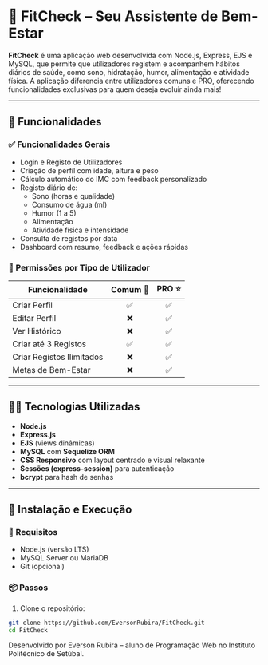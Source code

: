 # 💪 FitCheck – Seu Assistente de Bem-Estar

**FitCheck** é uma aplicação web desenvolvida com Node.js, Express, EJS e MySQL, que permite que utilizadores registem e acompanhem hábitos diários de saúde, como sono, hidratação, humor, alimentação e atividade física. A aplicação diferencia entre utilizadores comuns e PRO, oferecendo funcionalidades exclusivas para quem deseja evoluir ainda mais!

---

## 🧭 Funcionalidades

### ✅ Funcionalidades Gerais
- Login e Registo de Utilizadores
- Criação de perfil com idade, altura e peso
- Cálculo automático do IMC com feedback personalizado
- Registo diário de:
  - Sono (horas e qualidade)
  - Consumo de água (ml)
  - Humor (1 a 5)
  - Alimentação
  - Atividade física e intensidade
- Consulta de registos por data
- Dashboard com resumo, feedback e ações rápidas

### 🔐 Permissões por Tipo de Utilizador

| Funcionalidade        | Comum 👤 | PRO ⭐ |
|-----------------------|:--------:|:------:|
| Criar Perfil          | ✅       | ✅     |
| Editar Perfil         | ❌       | ✅     |
| Ver Histórico         | ❌       | ✅     |
| Criar até 3 Registos  | ✅       | ✅     |
| Criar Registos Ilimitados | ❌    | ✅     |
| Metas de Bem-Estar    | ❌       | ✅     |

---

## 🧑‍💻 Tecnologias Utilizadas

- **Node.js**
- **Express.js**
- **EJS** (views dinâmicas)
- **MySQL** com **Sequelize ORM**
- **CSS Responsivo** com layout centrado e visual relaxante
- **Sessões (express-session)** para autenticação
- **bcrypt** para hash de senhas

---

## 🚀 Instalação e Execução

### 🔧 Requisitos

- Node.js (versão LTS)
- MySQL Server ou MariaDB
- Git (opcional)

### 📦 Passos

1. Clone o repositório:
```bash
git clone https://github.com/EversonRubira/FitCheck.git
cd FitCheck
````

Desenvolvido por Everson Rubira – aluno de Programação Web no Instituto Politécnico de Setúbal.



